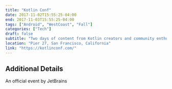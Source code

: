 ```yaml
---
title: "Kotlin Conf"
date: 2017-11-02T15:55:25-04:00
end: 2017-11-03T15:55:25-04:00
tags: ["Android", "WestCoast", "Fall"]
categories: ["Tech"]
draft: false
subtitle: "Two days of content from Kotlin creators and community enthusiasts"
location: "Pier 27, San Francisco, California"
link: "https://kotlinconf.com/"
---
```


<!--more-->

## Additional Details

An official event by JetBrains
